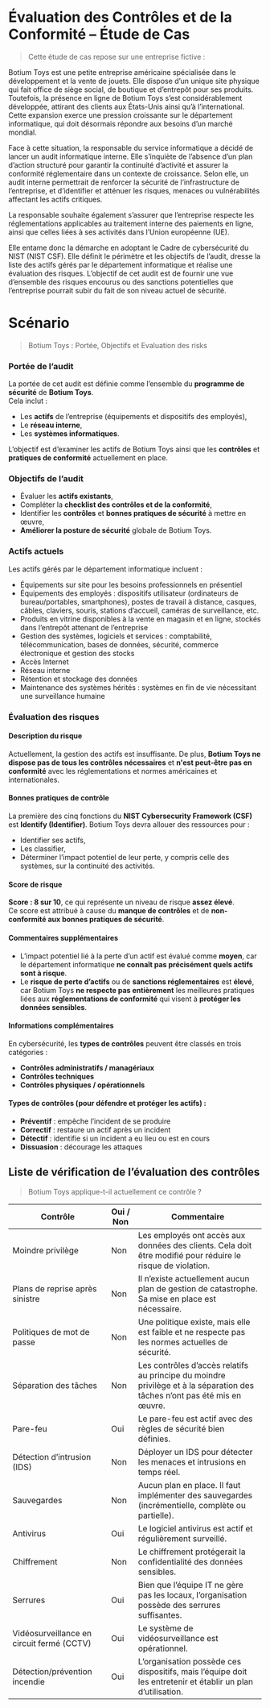 # Évaluation des Contrôles et de la Conformité – Étude de Cas
> Cette étude de cas repose sur une entreprise fictive :

Botium Toys est une petite entreprise américaine spécialisée dans le développement et la vente de jouets. Elle dispose d’un unique site physique qui fait office de siège social, de boutique et d’entrepôt pour ses produits. Toutefois, la présence en ligne de Botium Toys s’est considérablement développée, attirant des clients aux États-Unis ainsi qu’à l’international. Cette expansion exerce une pression croissante sur le département informatique, qui doit désormais répondre aux besoins d’un marché mondial.

Face à cette situation, la responsable du service informatique a décidé de lancer un audit informatique interne. Elle s’inquiète de l’absence d’un plan d’action structuré pour garantir la continuité d’activité et assurer la conformité réglementaire dans un contexte de croissance. Selon elle, un audit interne permettrait de renforcer la sécurité de l’infrastructure de l’entreprise, et d’identifier et atténuer les risques, menaces ou vulnérabilités affectant les actifs critiques.

La responsable souhaite également s’assurer que l’entreprise respecte les réglementations applicables au traitement interne des paiements en ligne, ainsi que celles liées à ses activités dans l’Union européenne (UE).

Elle entame donc la démarche en adoptant le Cadre de cybersécurité du NIST (NIST CSF). Elle définit le périmètre et les objectifs de l’audit, dresse la liste des actifs gérés par le département informatique et réalise une évaluation des risques. L’objectif de cet audit est de fournir une vue d’ensemble des risques encourus ou des sanctions potentielles que l’entreprise pourrait subir du fait de son niveau actuel de sécurité.

# Scénario
>Botium Toys : Portée, Objectifs et  Evaluation des risks

### **Portée de l’audit**

La portée de cet audit est définie comme l’ensemble du **programme de sécurité** de **Botium Toys**.  
Cela inclut :

- Les **actifs** de l’entreprise (équipements et dispositifs des employés),
- Le **réseau interne**,
- Les **systèmes informatiques**.

L’objectif est d’examiner les actifs de Botium Toys ainsi que les **contrôles** et **pratiques de conformité** actuellement en place.

### **Objectifs de l’audit**

- Évaluer les **actifs existants**,
- Compléter la **checklist des contrôles et de la conformité**,
- Identifier les **contrôles** et **bonnes pratiques de sécurité** à mettre en œuvre,
- **Améliorer la posture de sécurité** globale de Botium Toys.

### **Actifs actuels**

Les actifs gérés par le département informatique incluent :

- Équipements sur site pour les besoins professionnels en présentiel
- Équipements des employés : dispositifs utilisateur (ordinateurs de bureau/portables, smartphones), postes de travail à distance, casques, câbles, claviers, souris, stations d’accueil, caméras de surveillance, etc.
- Produits en vitrine disponibles à la vente en magasin et en ligne, stockés dans l’entrepôt attenant de l’entreprise
- Gestion des systèmes, logiciels et services : comptabilité, télécommunication, bases de données, sécurité, commerce électronique et gestion des stocks
- Accès Internet
- Réseau interne
- Rétention et stockage des données
- Maintenance des systèmes hérités : systèmes en fin de vie nécessitant une surveillance humaine


### **Évaluation des risques**

#### Description du risque

Actuellement, la gestion des actifs est insuffisante. De plus, **Botium Toys ne dispose pas de tous les contrôles nécessaires** et **n'est peut-être pas en conformité** avec les réglementations et normes américaines et internationales.


#### Bonnes pratiques de contrôle

La première des cinq fonctions du **NIST Cybersecurity Framework (CSF)** est **Identify (Identifier)**. Botium Toys devra allouer des ressources pour :

- Identifier ses actifs,
- Les classifier,
- Déterminer l’impact potentiel de leur perte, y compris celle des systèmes, sur la continuité des activités.



#### Score de risque

**Score : 8 sur 10**, ce qui représente un niveau de risque **assez élevé**.  
Ce score est attribué à cause du **manque de contrôles** et de **non-conformité aux bonnes pratiques de sécurité**.



#### Commentaires supplémentaires

- L’impact potentiel lié à la perte d’un actif est évalué comme **moyen**, car le département informatique **ne connaît pas précisément quels actifs sont à risque**.
- Le **risque de perte d’actifs** ou de **sanctions réglementaires** est **élevé**, car Botium Toys **ne respecte pas entièrement** les meilleures pratiques liées aux **réglementations de conformité** qui visent à **protéger les données sensibles**.


#### Informations complémentaires

En cybersécurité, les **types de contrôles** peuvent être classés en trois catégories :

- **Contrôles administratifs / managériaux**
- **Contrôles techniques**
- **Contrôles physiques / opérationnels**

#### Types de contrôles (pour défendre et protéger les actifs) :

- **Préventif** : empêche l’incident de se produire
- **Correctif** : restaure un actif après un incident
- **Détectif** : identifie si un incident a eu lieu ou est en cours
- **Dissuasion** : décourage les attaques



## Liste de vérification de l’évaluation des contrôles
> Botium Toys applique-t-il actuellement ce contrôle ?

| Contrôle                                          | Oui / Non | Commentaire                                                                                                     |
|---------------------------------------------------|-----------|-----------------------------------------------------------------------------------------------------------------|
| Moindre privilège                                 | Non       | Les employés ont accès aux données des clients. Cela doit être modifié pour réduire le risque de violation.   |
| Plans de reprise après sinistre                   | Non       | Il n’existe actuellement aucun plan de gestion de catastrophe. Sa mise en place est nécessaire.                |
| Politiques de mot de passe                        | Non       | Une politique existe, mais elle est faible et ne respecte pas les normes actuelles de sécurité.               |
| Séparation des tâches                             | Non       | Les contrôles d’accès relatifs au principe du moindre privilège et à la séparation des tâches n’ont pas été mis en œuvre. |
| Pare-feu                                          | Oui       | Le pare-feu est actif avec des règles de sécurité bien définies.                                               |
| Détection d’intrusion (IDS)                       | Non       | Déployer un IDS pour détecter les menaces et intrusions en temps réel.                                        |
| Sauvegardes                                       | Non       | Aucun plan en place. Il faut implémenter des sauvegardes (incrémentielle, complète ou partielle).              |
| Antivirus                                          | Oui       | Le logiciel antivirus est actif et régulièrement surveillé.                                                    |
| Chiffrement                                       | Non       | Le chiffrement protégerait la confidentialité des données sensibles.                                           |
| Serrures                                          | Oui       | Bien que l’équipe IT ne gère pas les locaux, l’organisation possède des serrures suffisantes.                       |
| Vidéosurveillance en circuit fermé (CCTV)         | Oui       | Le système de vidéosurveillance est opérationnel.                                                              |
| Détection/prévention incendie                     | Oui       | L’organisation possède ces dispositifs, mais l’équipe doit les entretenir et établir un plan d’utilisation.|






